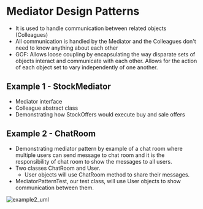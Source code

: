# Mediator Design Patterns
- It is used to handle communication between related objects (Colleagues)
- All communication is handled by the Mediator and the Colleagues don't need to know anything about each other
- GOF: Allows loose coupling by encapsulating the way disparate sets of objects interact and communicate with each other.  Allows for the action of each object set to vary independently of one another.

## Example 1 - StockMediator
  - Mediator interface
  - Colleague abstract class
  - Demonstrating how StockOffers would execute buy and sale offers
  
## Example 2 - ChatRoom
  - Demonstrating mediator pattern by example of a chat room where multiple users can send message to chat room and it is the responsibility of chat room to show the messages to all users.
  - Two classes ChatRoom and User.
    - User objects will use ChatRoom method to share their messages.
  - MediatorPatternTest, our test class, will use User objects to show communication between them.
  
  ![example2_uml](https://user-images.githubusercontent.com/16873263/27815487-7ce8153a-6039-11e7-86b8-0fac157697e2.jpg)
